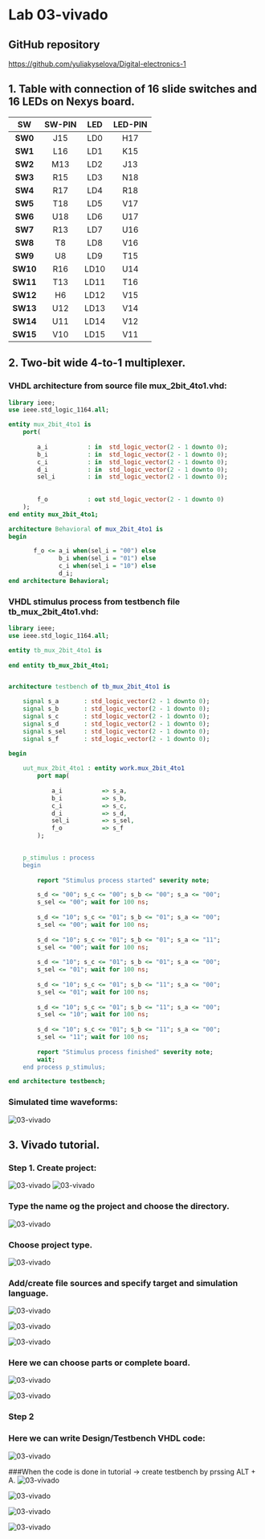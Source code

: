 # Lab 03-vivado

## GitHub repository

https://github.com/yuliakyselova/Digital-electronics-1

## 1. Table with connection of 16 slide switches and 16 LEDs on Nexys board.

| **SW** | **SW-PIN** | **LED** | **LED-PIN** |
| :-: | :-: | :-: | :-: |
| **SW0** | J15 | LD0 | H17 |
| **SW1** | L16 | LD1 | K15 |
| **SW2** | M13 | LD2 | J13|
| **SW3** | R15 | LD3 | N18 |
| **SW4** | R17 | LD4 | R18 |
| **SW5** | T18 | LD5 | V17 |
| **SW6** | U18 | LD6 | U17 |
| **SW7** | R13 | LD7 | U16 |
| **SW8** | T8 | LD8 | V16 |
| **SW9** | U8 | LD9 | T15 |
| **SW10** | R16 |LD10 | U14 |
| **SW11** | T13 | LD11 | T16 |
| **SW12** | H6  | LD12 | V15 |
| **SW13** | U12 | LD13 | V14 |
| **SW14** | U11 | LD14 | V12 |
| **SW15** | V10 | LD15 | V11 |

## 2. Two-bit wide 4-to-1 multiplexer.

### VHDL architecture from source file mux_2bit_4to1.vhd:

```vhdl
library ieee;
use ieee.std_logic_1164.all;

entity mux_2bit_4to1 is
    port(
    
        a_i           : in  std_logic_vector(2 - 1 downto 0);
		b_i           : in  std_logic_vector(2 - 1 downto 0);
		c_i           : in  std_logic_vector(2 - 1 downto 0);
		d_i           : in  std_logic_vector(2 - 1 downto 0);
		sel_i         : in  std_logic_vector(2 - 1 downto 0);
		
		
		f_o           : out std_logic_vector(2 - 1 downto 0)       
    );
end entity mux_2bit_4to1;

architecture Behavioral of mux_2bit_4to1 is
begin

       f_o <= a_i when(sel_i = "00") else
              b_i when(sel_i = "01") else
              c_i when(sel_i = "10") else
              d_i;
end architecture Behavioral;
```

### VHDL stimulus process from testbench file tb_mux_2bit_4to1.vhd:

```vhdl
library ieee;
use ieee.std_logic_1164.all;

entity tb_mux_2bit_4to1 is
    
end entity tb_mux_2bit_4to1;


architecture testbench of tb_mux_2bit_4to1 is

    signal s_a       : std_logic_vector(2 - 1 downto 0);
    signal s_b       : std_logic_vector(2 - 1 downto 0);
    signal s_c       : std_logic_vector(2 - 1 downto 0);
    signal s_d       : std_logic_vector(2 - 1 downto 0);
    signal s_sel     : std_logic_vector(2 - 1 downto 0);
    signal s_f       : std_logic_vector(2 - 1 downto 0);

begin
    
    uut_mux_2bit_4to1 : entity work.mux_2bit_4to1
        port map(
        
            a_i           => s_a,
            b_i           => s_b,
            c_i           => s_c,
            d_i           => s_d,
            sel_i         => s_sel,
            f_o           => s_f
        );

    
    p_stimulus : process
    begin
      
        report "Stimulus process started" severity note;

        s_d <= "00"; s_c <= "00"; s_b <= "00"; s_a <= "00"; 
        s_sel <= "00"; wait for 100 ns;
        
        s_d <= "10"; s_c <= "01"; s_b <= "01"; s_a <= "00"; 
        s_sel <= "00"; wait for 100 ns;
        
        s_d <= "10"; s_c <= "01"; s_b <= "01"; s_a <= "11"; 
        s_sel <= "00"; wait for 100 ns;
        
        s_d <= "10"; s_c <= "01"; s_b <= "01"; s_a <= "00"; 
        s_sel <= "01"; wait for 100 ns;
        
        s_d <= "10"; s_c <= "01"; s_b <= "11"; s_a <= "00"; 
        s_sel <= "01"; wait for 100 ns;
        
        s_d <= "10"; s_c <= "01"; s_b <= "11"; s_a <= "00"; 
        s_sel <= "10"; wait for 100 ns;
        
        s_d <= "10"; s_c <= "01"; s_b <= "11"; s_a <= "00"; 
        s_sel <= "11"; wait for 100 ns;
        
        report "Stimulus process finished" severity note;
        wait;
    end process p_stimulus;

end architecture testbench;
```

### Simulated time waveforms:


![03-vivado](https://github.com/yuliakyselova/Digital-electronics-1/blob/main/Labs/03-vivado/Images/Simulation.png)

## 3. Vivado tutorial.

### Step 1. Create project:
![03-vivado](https://github.com/yuliakyselova/Digital-electronics-1/blob/main/Labs/03-vivado/Images/step1.png)
![03-vivado](https://github.com/yuliakyselova/Digital-electronics-1/blob/main/Labs/03-vivado/Images/krok2.png)

### Type the name og the project and choose the directory.
![03-vivado](https://github.com/yuliakyselova/Digital-electronics-1/blob/main/Labs/03-vivado/Images/krok3.png)

### Choose project type.
![03-vivado](https://github.com/yuliakyselova/Digital-electronics-1/blob/main/Labs/03-vivado/Images/krok4.png)

### Add/create file sources and specify target and simulation language.
![03-vivado](https://github.com/yuliakyselova/Digital-electronics-1/blob/main/Labs/03-vivado/Images/krok5.png)

![03-vivado](https://github.com/yuliakyselova/Digital-electronics-1/blob/main/Labs/03-vivado/Images/krok6.png)

![03-vivado](https://github.com/yuliakyselova/Digital-electronics-1/blob/main/Labs/03-vivado/Images/krok7.png)

### Here we can choose parts or complete board.
![03-vivado](https://github.com/yuliakyselova/Digital-electronics-1/blob/main/Labs/03-vivado/Images/krok8.png)

![03-vivado](https://github.com/yuliakyselova/Digital-electronics-1/blob/main/Labs/03-vivado/Images/krok9.png)

### Step 2
### Here we can write  Design/Testbench VHDL code: 
![03-vivado](https://github.com/yuliakyselova/Digital-electronics-1/blob/main/Labs/03-vivado/Images/krok10.png)

###When the code is done in tutorial -> create testbench by prssing ALT + A.
![03-vivado](https://github.com/yuliakyselova/Digital-electronics-1/blob/main/Labs/03-vivado/Images/krok11.png)

![03-vivado](https://github.com/yuliakyselova/Digital-electronics-1/blob/main/Labs/03-vivado/Images/krok12.png)

![03-vivado](https://github.com/yuliakyselova/Digital-electronics-1/blob/main/Labs/03-vivado/Images/krok33.png)

![03-vivado](https://github.com/yuliakyselova/Digital-electronics-1/blob/main/Labs/03-vivado/Images/Simulation.png)
